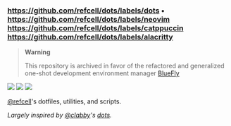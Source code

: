 ### https://github.com/refcell/dots/labels/dots • https://github.com/refcell/dots/labels/neovim https://github.com/refcell/dots/labels/catppuccin https://github.com/refcell/dots/labels/alacritty

> **Warning**
>
> This repository is archived in favor of the refactored and generalized one-shot development environment manager [BlueFly](https://github.com/refcell/bluefly)

<a href="https://dotfyle.com/refcell/dots-confs-nvim"><img src="https://dotfyle.com/refcell/dots-confs-nvim/badges/plugins?style=flat" /></a>
<a href="https://dotfyle.com/refcell/dots-confs-nvim"><img src="https://dotfyle.com/refcell/dots-confs-nvim/badges/leaderkey?style=flat" /></a>
<a href="https://dotfyle.com/refcell/dots-confs-nvim"><img src="https://dotfyle.com/refcell/dots-confs-nvim/badges/plugin-manager?style=flat" /></a>

[@refcell](https://github.com/refcell)'s dotfiles, utilities, and scripts.

_Largely inspired by [@clabby](https://github.com/clabby)'s [dots](https://github.com/clabby/dots)._
